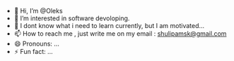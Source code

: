 - 👋 Hi, I’m @Oleks
- 👀 I’m interested in software devoloping.
- 🌱 I dont know what i need to learn currently, but I am motivated...
- 📫 How to reach me , just write me on my email : shulipamsk@gmail.com  
- 😄 Pronouns: ...
- ⚡ Fun fact: ...

<!---
oshulipa/oshulipa is a ✨ special ✨ repository because its `README.md` (this file) appears on your GitHub profile.
You can click the Preview link to take a look at your changes.
--->
